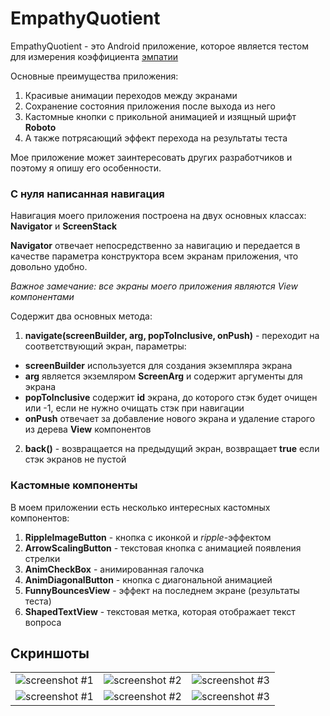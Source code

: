 # EmpathyQuotient

EmpathyQuotient - это Android приложение, которое является тестом для измерения коэффициента [эмпатии](https://inlnk.ru/VoRlJ)

Основные преимущества приложения:

1. Красивые анимации переходов между экранами
2. Сохранение состояния приложения после выхода из него
3. Кастомные кнопки с прикольной анимацией и изящный шрифт **Roboto**
4. А также потрясающий эффект перехода на результаты теста

Мое приложение может заинтересовать других разработчиков и поэтому я опишу его особенности.

### С нуля написанная навигация

Навигация моего приложения построена на двух основных классах: **Navigator** и **ScreenStack** 

**Navigator** отвечает непосредственно за навигацию и передается в качестве параметра конструктора всем экранам приложения, что довольно удобно.

*Важное замечание: все экраны моего приложения являются View компонентами*

Содержит два основных метода:

1. **navigate(screenBuilder, arg, popToInclusive, onPush)** - переходит на соответствующий экран, параметры:
  - **screenBuilder** используется для создания экземпляра экрана
  - **arg** является экземляром **ScreenArg** и содержит аргументы для экрана
  - **popToInclusive** содержит **id** экрана, до которого стэк будет очищен или -1, если не нужно очищать стэк при навигации
  - **onPush** отвечает за добавление нового экрана и удаление старого из дерева **View** компонентов 
2. **back()** - возвращается на предыдущий экран, возвращает **true** если стэк экранов не пустой

### Кастомные компоненты

В моем приложении есть несколько интересных кастомных компонентов:

1. **RippleImageButton** - кнопка с иконкой и *ripple*-эффектом
2. **ArrowScalingButton** - текстовая кнопка с анимацией появления стрелки
3. **AnimCheckBox** - анимированная галочка
4. **AnimDiagonalButton** - кнопка с диагональной анимацией
5. **FunnyBouncesView** - эффект на последнем экране (результаты теста)
6. **ShapedTextView** - текстовая метка, которая отображает текст вопроса

## Скриншоты

|   |   |   |
|---|---|---|
|![screenshot #1](https://github.com/KiberneticWorm/EmpathyQuotient/blob/master/screens/screen1.png)|![screenshot #2](https://github.com/KiberneticWorm/EmpathyQuotient/blob/master/screens/screen2.png)|![screenshot #3](https://github.com/KiberneticWorm/EmpathyQuotient/blob/master/screens/screen3.png)|
|![screenshot #1](https://github.com/KiberneticWorm/EmpathyQuotient/blob/master/screens/screen4.png)|![screenshot #2](https://github.com/KiberneticWorm/EmpathyQuotient/blob/master/screens/screen5.png)|![screenshot #3](https://github.com/KiberneticWorm/EmpathyQuotient/blob/master/screens/bg.png)|

